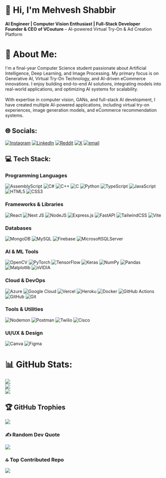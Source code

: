 # 👋 Hi, I'm Mehvesh Shabbir  
 **AI Engineer | Computer Vision Enthusiast | Full-Stack Developer**  
 **Founder & CEO of VCouture** – AI-powered Virtual Try-On & Ad Creation Platform 


# 💫 About Me:
I'm a final-year Computer Science student passionate about Artificial Intelligence, Deep Learning, and Image Processing. My primary focus is on Generative AI, Virtual Try-On Technology, and AI-driven eCommerce innovations. I enjoy building end-to-end AI solutions, integrating models into real-world applications, and optimizing AI systems for scalability.<br><br>With expertise in computer vision, GANs, and full-stack AI development, I have created multiple AI-powered applications, including virtual try-on experiences, image generation models, and eCommerce recommendation systems.

## 🌐 Socials:
[![Instagram](https://img.shields.io/badge/Instagram-%23E4405F.svg?logo=Instagram&logoColor=white)](https://instagram.com/https://www.instagram.com/emesh.e?igsh=d2d5dWJhN2ZkM3Rm) [![LinkedIn](https://img.shields.io/badge/LinkedIn-%230077B5.svg?logo=linkedin&logoColor=white)](https://linkedin.com/in/https://www.linkedin.com/in/mehvesh-shabbir-368702296) [![Reddit](https://img.shields.io/badge/Reddit-%23FF4500.svg?logo=Reddit&logoColor=white)](https://reddit.com/user/Mehvesh) [![X](https://img.shields.io/badge/X-black.svg?logo=X&logoColor=white)](https://x.com/MehveshShabbir) [![email](https://img.shields.io/badge/Email-D14836?logo=gmail&logoColor=white)](mailto:mahveshabbir@gmail.com) 


## 💻 Tech Stack:
### **Programming Languages**  
![AssemblyScript](https://img.shields.io/badge/assembly%20script-%23000000.svg?style=plastic&logo=assemblyscript&logoColor=white)  ![C#](https://img.shields.io/badge/c%23-%23239120.svg?style=plastic&logo=csharp&logoColor=white)  ![C++](https://img.shields.io/badge/c++-%2300599C.svg?style=plastic&logo=c%2B%2B&logoColor=white)  ![C](https://img.shields.io/badge/c-%2300599C.svg?style=plastic&logo=c&logoColor=white)  ![Python](https://img.shields.io/badge/python-3670A0?style=plastic&logo=python&logoColor=ffdd54)  ![TypeScript](https://img.shields.io/badge/typescript-%23007ACC.svg?style=plastic&logo=typescript&logoColor=white)  ![JavaScript](https://img.shields.io/badge/javascript-%23323330.svg?style=plastic&logo=javascript&logoColor=%23F7DF1E)  ![HTML5](https://img.shields.io/badge/html5-%23E34F26.svg?style=plastic&logo=html5&logoColor=white)  ![CSS3](https://img.shields.io/badge/css3-%231572B6.svg?style=plastic&logo=css3&logoColor=white)  

### **Frameworks & Libraries**  
![React](https://img.shields.io/badge/react-%2320232a.svg?style=plastic&logo=react&logoColor=%2361DAFB)  ![Next JS](https://img.shields.io/badge/Next-black?style=plastic&logo=next.js&logoColor=white)  ![NodeJS](https://img.shields.io/badge/node.js-6DA55F?style=plastic&logo=node.js&logoColor=white)  ![Express.js](https://img.shields.io/badge/express.js-%23404d59.svg?style=plastic&logo=express&logoColor=%2361DAFB)  ![FastAPI](https://img.shields.io/badge/FastAPI-005571?style=plastic&logo=fastapi)  ![TailwindCSS](https://img.shields.io/badge/tailwindcss-%2338B2AC.svg?style=plastic&logo=tailwind-css&logoColor=white)  ![Vite](https://img.shields.io/badge/vite-%23646CFF.svg?style=plastic&logo=vite&logoColor=white)  

### **Databases**  
![MongoDB](https://img.shields.io/badge/MongoDB-%234ea94b.svg?style=plastic&logo=mongodb&logoColor=white)  ![MySQL](https://img.shields.io/badge/mysql-4479A1.svg?style=plastic&logo=mysql&logoColor=white)  ![Firebase](https://img.shields.io/badge/firebase-a08021?style=plastic&logo=firebase&logoColor=ffcd34)  ![MicrosoftSQLServer](https://img.shields.io/badge/Microsoft%20SQL%20Server-CC2927?style=plastic&logo=microsoft%20sql%20server&logoColor=white)  

### **AI & ML Tools**  
![OpenCV](https://img.shields.io/badge/opencv-%23white.svg?style=plastic&logo=opencv&logoColor=white)  ![PyTorch](https://img.shields.io/badge/PyTorch-%23EE4C2C.svg?style=plastic&logo=PyTorch&logoColor=white)  ![TensorFlow](https://img.shields.io/badge/TensorFlow-%23FF6F00.svg?style=plastic&logo=TensorFlow&logoColor=white)  ![Keras](https://img.shields.io/badge/Keras-%23D00000.svg?style=plastic&logo=Keras&logoColor=white)  ![NumPy](https://img.shields.io/badge/numpy-%23013243.svg?style=plastic&logo=numpy&logoColor=white)  ![Pandas](https://img.shields.io/badge/pandas-%23150458.svg?style=plastic&logo=pandas&logoColor=white)  ![Matplotlib](https://img.shields.io/badge/Matplotlib-%23ffffff.svg?style=plastic&logo=Matplotlib&logoColor=black)  ![nVIDIA](https://img.shields.io/badge/nVIDIA-%2376B900.svg?style=plastic&logo=nVIDIA&logoColor=white)  

### **Cloud & DevOps**  
![Azure](https://img.shields.io/badge/azure-%230072C6.svg?style=plastic&logo=microsoftazure&logoColor=white)  ![Google Cloud](https://img.shields.io/badge/GoogleCloud-%234285F4.svg?style=plastic&logo=google-cloud&logoColor=white)  ![Vercel](https://img.shields.io/badge/vercel-%23000000.svg?style=plastic&logo=vercel&logoColor=white)  ![Heroku](https://img.shields.io/badge/heroku-%23430098.svg?style=plastic&logo=heroku&logoColor=white)  ![Docker](https://img.shields.io/badge/docker-%230db7ed.svg?style=plastic&logo=docker&logoColor=white)  ![GitHub Actions](https://img.shields.io/badge/github%20actions-%232671E5.svg?style=plastic&logo=githubactions&logoColor=white)  ![GitHub](https://img.shields.io/badge/github-%23121011.svg?style=plastic&logo=github&logoColor=white)  ![Git](https://img.shields.io/badge/git-%23F05033.svg?style=plastic&logo=git&logoColor=white)  

### **Tools & Utilities**  
![Nodemon](https://img.shields.io/badge/NODEMON-%23323330.svg?style=plastic&logo=nodemon&logoColor=%BBDEAD)  ![Postman](https://img.shields.io/badge/Postman-FF6C37?style=plastic&logo=postman&logoColor=white)  ![Twilio](https://img.shields.io/badge/Twilio-F22F46?style=plastic&logo=Twilio&logoColor=white)  ![Cisco](https://img.shields.io/badge/cisco-%23049fd9.svg?style=plastic&logo=cisco&logoColor=black)  

### **UI/UX & Design**  
![Canva](https://img.shields.io/badge/Canva-%2300C4CC.svg?style=plastic&logo=Canva&logoColor=white)  ![Figma](https://img.shields.io/badge/figma-%23F24E1E.svg?style=plastic&logo=figma&logoColor=white)  


# 📊 GitHub Stats:
![](https://github-readme-stats.vercel.app/api?username=mehveshshabbir&theme=merko&hide_border=false&include_all_commits=true&count_private=true)<br/>
![](https://nirzak-streak-stats.vercel.app/?user=mehveshshabbir&theme=merko&hide_border=false)<br/>
![](https://github-readme-stats.vercel.app/api/top-langs/?username=mehveshshabbir&theme=merko&hide_border=false&include_all_commits=true&count_private=true&layout=compact)

## 🏆 GitHub Trophies
![](https://github-profile-trophy.vercel.app/?username=mehveshshabbir&theme=react&no-frame=true&no-bg=true&margin-w=4)

### ✍️ Random Dev Quote
![](https://quotes-github-readme.vercel.app/api?type=horizontal&theme=radical)

### 🔝 Top Contributed Repo
![](https://github-contributor-stats.vercel.app/api?username=mehveshshabbir&limit=5&theme=merko&combine_all_yearly_contributions=true)


